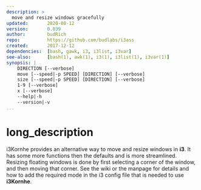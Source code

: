 ```yaml
---
description: >
  move and resize windows gracefully
updated:       2020-08-12
version:       0.039
author:        budRich
repo:          https://github.com/budlabs/i3ass
created:       2017-12-12
dependencies:  [bash, gawk, i3, i3list, i3var]
see-also:      [bash(1), awk(1), i3(1), i3list(1), i3var(1)]
synopsis: |
    DIRECTION [--verbose]
    move [--speed|-p SPEED] [DIRECTION] [--verbose]
    size [--speed|-p SPEED] [DIRECTION] [--verbose]
    1-9 [--verbose]
    x [--verbose]
    --help|-h
    --version|-v
...
```


# long_description

i3Kornhe provides an alternative way to move and resize windows in **i3**.
It has some more functions then the defaults and is more streamlined.
Resizing floating windows is done by first selecting a corner of the window, 
and then moving that corner. See the wiki or the manpage for details and how
to add the required mode in the i3 config file that is needed to use **i3Kornhe**.
